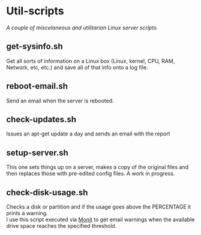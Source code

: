 # Util-scripts

_A couple of miscelaneous and utilitarian Linux server scripts._

## get-sysinfo.sh

Get all sorts of information on a Linux box (Linux, kernel, CPU, RAM, Network, etc, etc.) and save all of that info onto a log file.

## reboot-email.sh

Send an email when the server is rebooted.

## check-updates.sh

Issues an apt-get update a day and sends an email with the report

## setup-server.sh

This one sets things up on a server, makes a copy of the original files and then replaces those with pre-edited config files. A work in progress.

## check-disk-usage.sh
Checks a disk or partition and if the usage goes above the PERCENTAGE it prints a warning.  
I use this script executed via [Monit](https://mmonit.com/monit/) to get email warnings when the available drive space reaches the specified threshold.
